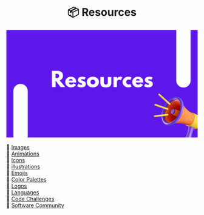 <h1 align="center"> 📦 Resources</h1> 

<img src="assets/images/banner.png" alt="banner">


🚀 [Images](pages/images.md)<br>
🚀 [Animations](pages/animations.md)<br>
🚀 [Icons](pages/icons.md)<br>
🚀 [illustrations](pages/illustrations.md)<br>
🚀 [Emojis](pages/emojis.md)<br>
🚀 [Color Palettes](pages/color-palettes.md)<br>
🚀 [Logos](pages/logos.md)<br>
🚀 [Languages](pages/languages.md)<br>
🚀 [Code Challenges](pages/code-challenges.md)<br>
🚀 [Software Community](pages/software-community.md)<br>
